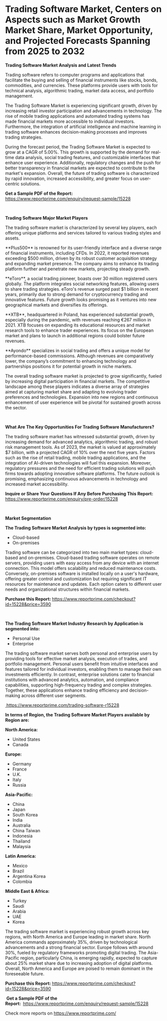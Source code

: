 <p><h1>Trading Software Market, Centers on Aspects such as Market Growth Market Share, Market Opportunity, and Projected Forecasts Spanning from 2025 to 2032</h1></p><p><strong>Trading Software Market Analysis and Latest Trends</strong></p>
<p><p>Trading software refers to computer programs and applications that facilitate the buying and selling of financial instruments like stocks, bonds, commodities, and currencies. These platforms provide users with tools for technical analysis, algorithmic trading, market data access, and portfolio management. </p><p>The Trading Software Market is experiencing significant growth, driven by increasing retail investor participation and advancements in technology. The rise of mobile trading applications and automated trading systems has made financial markets more accessible to individual investors. Furthermore, the integration of artificial intelligence and machine learning in trading software enhances decision-making processes and improves trading strategies.</p><p>During the forecast period, the Trading Software Market is expected to grow at a CAGR of 5.00%. This growth is supported by the demand for real-time data analysis, social trading features, and customizable interfaces that enhance user experience. Additionally, regulatory changes and the push for better transparency in financial markets are expected to contribute to the market's expansion. Overall, the future of trading software is characterized by rapid innovation, increased accessibility, and greater focus on user-centric solutions.</p></p>
<p><strong>Get a Sample PDF of the Report:&nbsp;</strong> <a href="https://www.reportprime.com/enquiry/request-sample/15228?utm_campaign=3099&utm_medium=2&utm_source=Github&utm_content=ia&utm_term=20032025&utm_id=trading-software">https://www.reportprime.com/enquiry/request-sample/15228</a></p>
<p>&nbsp;</p>
<p><strong>Trading Software Major Market Players</strong></p>
<p><p>The trading software market is characterized by several key players, each offering unique platforms and services tailored to various trading styles and assets. </p><p>**Plus500** is renowned for its user-friendly interface and a diverse range of financial instruments, including CFDs. In 2022, it reported revenues exceeding $500 million, driven by its robust customer acquisition strategy and expanding market presence. The company aims to enhance its trading platform further and penetrate new markets, projecting steady growth.</p><p>**eToro**, a social trading pioneer, boasts over 30 million registered users globally. The platform integrates social networking features, allowing users to share trading strategies. eToro's revenue surged past $1 billion in recent years, primarily due to strong demand for cryptocurrency trading and innovative features. Future growth looks promising as it ventures into new geographical markets and diversifies its offerings.</p><p>**XTB**, headquartered in Poland, has experienced substantial growth, especially during the pandemic, with revenues reaching €267 million in 2021. XTB focuses on expanding its educational resources and market research tools to enhance trader experiences. Its focus on the European market and plans to launch in additional regions could bolster future revenues.</p><p>**Ayondo** specializes in social trading and offers a unique model for performance-based commissions. Although revenues are comparatively lower, the company’s commitment to enhancing technology and partnerships positions it for potential growth in niche markets.</p><p>The overall trading software market is projected to grow significantly, fueled by increasing digital participation in financial markets. The competitive landscape among these players indicates a diverse array of strategies aimed at capturing market share and adapting to evolving trader preferences and technologies. Expansion into new regions and continuous enhancement of user experience will be pivotal for sustained growth across the sector.</p></p>
<p>&nbsp;</p>
<p><strong>What Are The Key Opportunities For Trading Software Manufacturers?</strong></p>
<p><p>The trading software market has witnessed substantial growth, driven by increasing demand for advanced analytics, algorithmic trading, and robust risk management tools. As of 2023, the market is valued at approximately $7 billion, with a projected CAGR of 10% over the next five years. Factors such as the rise of retail trading, mobile trading applications, and the integration of AI-driven technologies will fuel this expansion. Moreover, regulatory pressures and the need for efficient trading solutions will push firms towards adopting innovative software platforms. The future outlook is promising, emphasizing continuous advancements in technology and increased market accessibility.</p></p>
<p><strong>Inquire or Share Your Questions If Any Before Purchasing This Report:</strong> <a href="https://www.reportprime.com/enquiry/pre-order/15228?utm_campaign=3099&utm_medium=2&utm_source=Github&utm_content=ia&utm_term=20032025&utm_id=trading-software">https://www.reportprime.com/enquiry/pre-order/15228</a></p>
<p>&nbsp;</p>
<p><strong>Market Segmentation</strong></p>
<p><strong>The Trading Software Market Analysis by types is segmented into:</strong></p>
<p><ul><li>Cloud-based</li><li>On-premises</li></ul></p>
<p><p>Trading software can be categorized into two main market types: cloud-based and on-premises. Cloud-based trading software operates on remote servers, providing users with easy access from any device with an internet connection. This model offers scalability and reduced maintenance costs. Conversely, on-premises software is installed locally on a user's hardware, offering greater control and customization but requiring significant IT resources for maintenance and updates. Each option caters to different user needs and organizational structures within financial markets.</p></p>
<p><strong>Purchase this Report:&nbsp;</strong><a href="https://www.reportprime.com/checkout?id=15228&price=3590&utm_campaign=3099&utm_medium=2&utm_source=Github&utm_content=ia&utm_term=20032025&utm_id=trading-software">https://www.reportprime.com/checkout?id=15228&price=3590</a></p>
<p>&nbsp;</p>
<p><strong>The Trading Software Market Industry Research by Application is segmented into:</strong></p>
<p><ul><li>Personal Use</li><li>Enterprise</li></ul></p>
<p><p>The trading software market serves both personal and enterprise users by providing tools for effective market analysis, execution of trades, and portfolio management. Personal users benefit from intuitive interfaces and features tailored for individual investors, enabling them to manage their own investments efficiently. In contrast, enterprise solutions cater to financial institutions with advanced analytics, automation, and compliance capabilities, supporting high-frequency trading and complex strategies. Together, these applications enhance trading efficiency and decision-making across different user segments.</p></p>
<p><a href="https://www.reportprime.com/trading-software-r15228?utm_campaign=3099&utm_medium=2&utm_source=Github&utm_content=ia&utm_term=20032025&utm_id=trading-software">&nbsp;https://www.reportprime.com/trading-software-r15228</a></p>
<p><strong>In terms of Region, the Trading Software Market Players available by Region are:</strong></p>
<p>
    <p> <strong> North America: </strong>
        <ul>
            <li>United States</li>
            <li>Canada</li>
        </ul>
        </p> 
    <p> <strong> Europe: </strong>
        <ul>
            <li>Germany</li>
            <li>France</li>
            <li>U.K.</li>
            <li>Italy</li>
            <li>Russia</li>
        </ul>
        </p> 
    <p> <strong> Asia-Pacific: </strong>
        <ul>
            <li>China</li>
            <li>Japan</li>
            <li>South Korea</li>
            <li>India</li>
            <li>Australia</li>
            <li>China Taiwan</li>
            <li>Indonesia</li>
            <li>Thailand</li>
            <li>Malaysia</li>
        </ul>
        </p> 
    <p> <strong> Latin America: </strong>
        <ul>
            <li>Mexico</li>
            <li>Brazil</li>
            <li>Argentina Korea</li>
            <li>Colombia</li>
        </ul>
        </p> 
    <p> <strong> Middle East & Africa: </strong>
        <ul>
            <li>Turkey</li>
            <li>Saudi</li>
            <li>Arabia</li>
            <li>UAE</li>
            <li>Korea</li>
        </ul>
    </p>
    </p>
<p><p>The trading software market is experiencing robust growth across key regions, with North America and Europe leading in market share. North America commands approximately 35%, driven by technological advancements and a strong financial sector. Europe follows with around 30%, fueled by regulatory frameworks promoting digital trading. The Asia-Pacific region, particularly China, is emerging rapidly, expected to capture about 25% market share due to increasing adoption of digital platforms. Overall, North America and Europe are poised to remain dominant in the foreseeable future.</p></p>
<p><strong>Purchase this Report: </strong><a href="https://www.reportprime.com/checkout?id=15228&price=3590&utm_campaign=3099&utm_medium=2&utm_source=Github&utm_content=ia&utm_term=20032025&utm_id=trading-software">https://www.reportprime.com/checkout?id=15228&price=3590</a></p>
<p>&nbsp;<strong>Get a Sample PDF of the Report:&nbsp;&nbsp;</strong><a href="https://www.reportprime.com/enquiry/request-sample/15228?utm_campaign=3099&utm_medium=2&utm_source=Github&utm_content=ia&utm_term=20032025&utm_id=trading-software">https://www.reportprime.com/enquiry/request-sample/15228</a></p>
<p><strong></strong></p>
<p>Check more reports on <a href="https://www.reportprime.com/?utm_campaign=3099&utm_medium=2&utm_source=Github&utm_content=ia&utm_term=20032025&utm_id=trading-software">https://www.reportprime.com/</a></p>